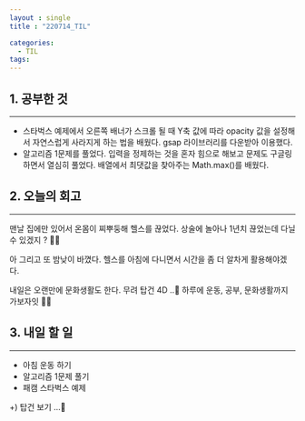 ```yaml
---
layout : single
title : "220714_TIL"

categories:
  - TIL
tags:
---
```

## 1. 공부한 것
---
* 스타벅스 예제에서 오른쪽 배너가 스크롤 될 때 Y축 값에 따라 opacity 값을 설정해서 자연스럽게 사라지게 하는 법을 배웠다. gsap 라이브러리를 다운받아 이용했다.
* 알고리즘 1문제를 풀었다. 입력을 정제하는 것을 혼자 힘으로 해보고 문제도 구글링하면서 열심히 풀었다. 배열에서 최댓값을 찾아주는 Math.max()를 배웠다.

## 2. 오늘의 회고
---
맨날 집에만 있어서 온몸이 찌뿌둥해 헬스를 끊었다. 상술에 놀아나 1년치 끊었는데 다닐 수 있겠지 ? 👊🏻

아 그리고 또 밤낮이 바꼈다. 헬스를 아침에 다니면서 시간을 좀 더 알차게 활용해야겠다.

내일은 오랜만에 문화생활도 한다. 무려 탑건 4D ..🤍 하루에 운동, 공부, 문화생활까지 가보자잇 😬😬

## 3. 내일 할 일
---
* 아침 운동 하기
* 알고리즘 1문제 풀기
* 패캠 스타벅스 예제

+) 탑건 보기 ...🧐
